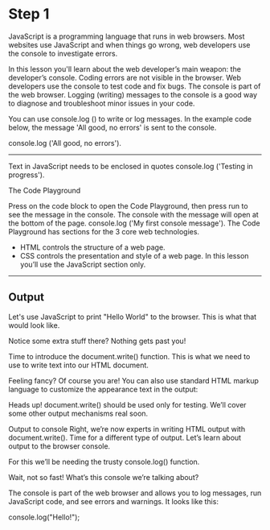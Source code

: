 # Step 1 #
JavaScript is a programming language that runs in web browsers. Most websites use JavaScript and when things go wrong, web developers use the console to investigate errors.

In this lesson you'll learn about the web developer’s main weapon: the developer’s console.
Coding errors are not visible in the browser. Web developers use the console to test code and fix bugs.
The console is part of the web browser. Logging (writing) messages to the console is a good way to diagnose and troubleshoot minor issues in your code.

You can use console.log () to write or log messages. In the example code below, the message 'All good, no errors' is sent to the console.

console.log ('All good, no errors').

---
Text in JavaScript needs to be enclosed in quotes
console.log ('Testing in progress').

The Code Playground

Press on the code block to open the Code Playground, then press run to see the message in the console. The console with the message will open at the bottom of the page.
console.log ('My first console message').
The Code Playground has sections for the 3 core web technologies.
- HTML controls the structure of a web page.
- CSS controls the presentation and style of a web page.
In this lesson you’ll use the JavaScript section only.

---
## Output ##

Let's use JavaScript to print "Hello World" to the browser. This is what that would look like.
<script> 
  
document.write("Hello World!"); 
  
</script> 
Notice some extra stuff there? Nothing gets past you!

Time to introduce the document.write() function. This is what we need to use to write text into our HTML document.

Feeling fancy? Of course you are! You can also use standard HTML markup language to customize the appearance text in the output:

<script> 
document. write ("<h1>Hello World!</h1>"); 
</script>
Heads up!
document.write() should be used only for testing. We’ll cover some other output mechanisms real soon.

Output to console
Right, we’re now experts in writing HTML output with document.write().
Time for a different type of output. Let’s learn about output to the browser console.

For this we’ll be needing the trusty console.log() function.

Wait, not so fast! What’s this console we’re talking about?

The console is part of the web browser and allows you to log messages, run JavaScript code, and see errors and warnings.
It looks like this:

console.log("Hello!"); 




